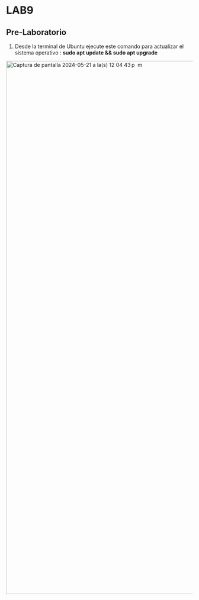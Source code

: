 # LAB9
## Pre-Laboratorio
1) Desde la terminal de Ubuntu ejecute este comando para actualizar el sistema operativo : **sudo apt update && sudo apt upgrade**

<img width="1440" alt="Captura de pantalla 2024-05-21 a la(s) 12 04 43 p  m" src="https://github.com/JulianaHernandezC/LAB9/assets/131790646/4aafcb65-9324-43c4-b803-f7b14ec77787">
